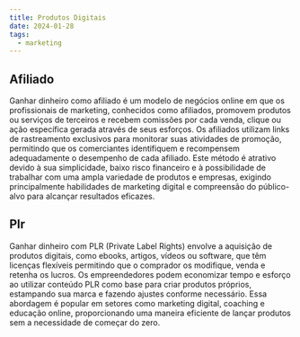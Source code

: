 ```yaml
---
title: Produtos Digitais
date: 2024-01-28
tags:
  - marketing
---
```

## Afiliado
Ganhar dinheiro como afiliado é um modelo de negócios online em que os profissionais de marketing, conhecidos como afiliados, promovem produtos ou serviços de terceiros e recebem comissões por cada venda, clique ou ação específica gerada através de seus esforços. Os afiliados utilizam links de rastreamento exclusivos para monitorar suas atividades de promoção, permitindo que os comerciantes identifiquem e recompensem adequadamente o desempenho de cada afiliado. Este método é atrativo devido à sua simplicidade, baixo risco financeiro e à possibilidade de trabalhar com uma ampla variedade de produtos e empresas, exigindo principalmente habilidades de marketing digital e compreensão do público-alvo para alcançar resultados eficazes.

## Plr
Ganhar dinheiro com PLR (Private Label Rights) envolve a aquisição de produtos digitais, como ebooks, artigos, vídeos ou software, que têm licenças flexíveis permitindo que o comprador os modifique, venda e retenha os lucros. Os empreendedores podem economizar tempo e esforço ao utilizar conteúdo PLR como base para criar produtos próprios, estampando sua marca e fazendo ajustes conforme necessário. Essa abordagem é popular em setores como marketing digital, coaching e educação online, proporcionando uma maneira eficiente de lançar produtos sem a necessidade de começar do zero.